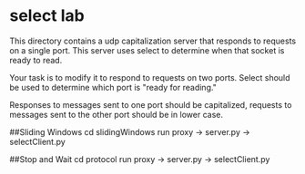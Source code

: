 # select lab

This directory contains a udp capitalization server that responds to
requests on a single port.  This server uses select to determine when
that socket is ready to read.


Your task is to modify it to respond to requests on two ports.  Select should be used to determine which port is "ready for reading."

Responses to messages sent to one port should be capitalized, requests
to messages sent to the other port should be in lower case.


##Sliding Windows
cd slidingWindows
run proxy -> server.py -> selectClient.py

##Stop and Wait
cd protocol
run proxy -> server.py -> selectClient.py






